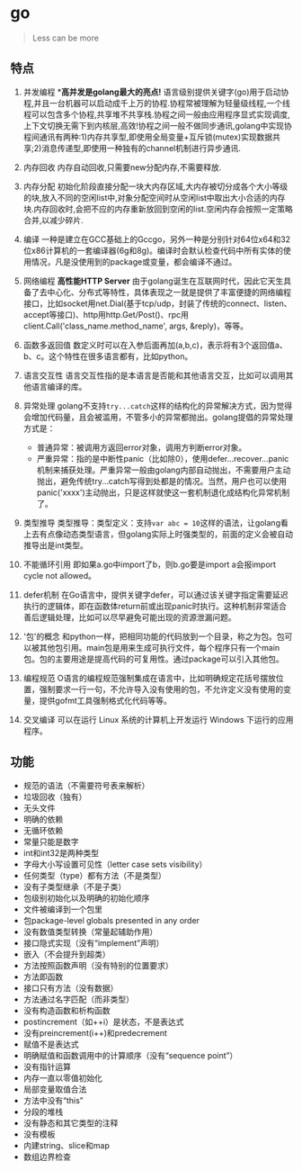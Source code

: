 # go
> Less can be more

## 特点
1. 并发编程
***高并发是golang最大的亮点!**
语言级别提供关键字(go)用于启动协程,并且一台机器可以启动成千上万的协程.协程常被理解为轻量级线程,一个线程可以包含多个协程,共享堆不共享栈.协程之间一般由应用程序显式实现调度,上下文切换无需下到内核层,高效!协程之间一般不做同步通讯,golang中实现协程间通讯有两种:1)内存共享型,即使用全局变量+互斥锁(mutex)实现数据共享;2)消息传递型,即使用一种独有的channel机制进行异步通讯.
2. 内存回收
内存自动回收,只需要new分配内存,不需要释放.
3. 内存分配
初始化阶段直接分配一块大内存区域,大内存被切分成各个大小等级的块,放入不同的空闲list中,对象分配空间时从空闲list中取出大小合适的内存块.内存回收时,会把不应的内存重新放回到空闲的list.空闲内存会按照一定策略合并,以减少碎片.
4. 编译
一种是建立在GCC基础上的Gccgo，另外一种是分别针对64位x64和32位x86计算机的一套编译器(6g和8g)。编译时会默认检查代码中所有实体的使用情况，凡是没使用到的package或变量，都会编译不通过。
5. 网络编程
**高性能HTTP Server**
由于golang诞生在互联网时代，因此它天生具备了去中心化、分布式等特性，具体表现之一就是提供了丰富便捷的网络编程接口，比如socket用net.Dial(基于tcp/udp，封装了传统的connect、listen、accept等接口)、http用http.Get/Post()、rpc用client.Call('class_name.method_name', args, &reply)，等等。
6. 函数多返回值
数定义时可以在入参后面再加(a,b,c)，表示将有3个返回值a、b、c。这个特性在很多语言都有，比如python。
7. 语言交互性
语言交互性指的是本语言是否能和其他语言交互，比如可以调用其他语言编译的库。

8. 异常处理
golang不支持`try...catch`这样的结构化的异常解决方式，因为觉得会增加代码量，且会被滥用，不管多小的异常都抛出。golang提倡的异常处理方式是：

    - 普通异常：被调用方返回error对象，调用方判断error对象。
    - 严重异常：指的是中断性panic（比如除0），使用defer...recover...panic机制来捕获处理。严重异常一般由golang内部自动抛出，不需要用户主动抛出，避免传统try...catch写得到处都是的情况。当然，用户也可以使用panic('xxxx')主动抛出，只是这样就使这一套机制退化成结构化异常机制了。
9. 类型推导
类型推导：类型定义：支持`var abc = 10`这样的语法，让golang看上去有点像动态类型语言，但golang实际上时强类型的，前面的定义会被自动推导出是int类型。
10. 不能循环引用
即如果a.go中import了b，则b.go要是import a会报import cycle not allowed。
11. defer机制
在Go语言中，提供关键字defer，可以通过该关键字指定需要延迟执行的逻辑体，即在函数体return前或出现panic时执行。这种机制非常适合善后逻辑处理，比如可以尽早避免可能出现的资源泄漏问题。
12. '包'的概念
和python一样，把相同功能的代码放到一个目录，称之为包。包可以被其他包引用。main包是用来生成可执行文件，每个程序只有一个main包。包的主要用途是提高代码的可复用性。通过package可以引入其他包。
13. 编程规范
O语言的编程规范强制集成在语言中，比如明确规定花括号摆放位置，强制要求一行一句，不允许导入没有使用的包，不允许定义没有使用的变量，提供gofmt工具强制格式化代码等等。
14. 交叉编译
可以在运行 Linux 系统的计算机上开发运行 Windows 下运行的应用程序。

## 功能
- 规范的语法（不需要符号表来解析）
- 垃圾回收（独有）
- 无头文件
- 明确的依赖
- 无循环依赖
- 常量只能是数字
- int和int32是两种类型
- 字母大小写设置可见性（letter case sets visibility）
- 任何类型（type）都有方法（不是类型）
- 没有子类型继承（不是子类）
- 包级别初始化以及明确的初始化顺序
- 文件被编译到一个包里
- 包package-level globals presented in any order
- 没有数值类型转换（常量起辅助作用）
- 接口隐式实现（没有“implement”声明）
- 嵌入（不会提升到超类）
- 方法按照函数声明（没有特别的位置要求）
- 方法即函数
- 接口只有方法（没有数据）
- 方法通过名字匹配（而非类型）
- 没有构造函数和析构函数
- postincrement（如++i）是状态，不是表达式
- 没有preincrement(i++)和predecrement
- 赋值不是表达式
- 明确赋值和函数调用中的计算顺序（没有“sequence point”）
- 没有指针运算
- 内存一直以零值初始化
- 局部变量取值合法
- 方法中没有“this”
- 分段的堆栈
- 没有静态和其它类型的注释
- 没有模板
- 内建string、slice和map
- 数组边界检查
